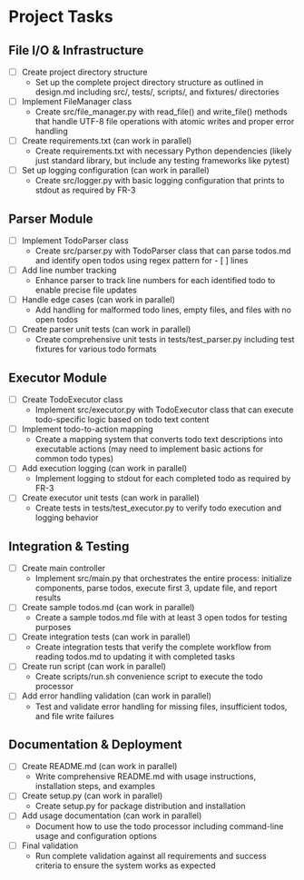 # Project Tasks

## File I/O & Infrastructure
- [ ] Create project directory structure
  - Set up the complete project directory structure as outlined in design.md including src/, tests/, scripts/, and fixtures/ directories
- [ ] Implement FileManager class
  - Create src/file_manager.py with read_file() and write_file() methods that handle UTF-8 file operations with atomic writes and proper error handling
- [ ] Create requirements.txt (can work in parallel)
  - Create requirements.txt with necessary Python dependencies (likely just standard library, but include any testing frameworks like pytest)
- [ ] Set up logging configuration (can work in parallel)
  - Create src/logger.py with basic logging configuration that prints to stdout as required by FR-3

## Parser Module
- [ ] Implement TodoParser class
  - Create src/parser.py with TodoParser class that can parse todos.md and identify open todos using regex pattern for - [ ] lines
- [ ] Add line number tracking
  - Enhance parser to track line numbers for each identified todo to enable precise file updates
- [ ] Handle edge cases (can work in parallel)
  - Add handling for malformed todo lines, empty files, and files with no open todos
- [ ] Create parser unit tests (can work in parallel)
  - Create comprehensive unit tests in tests/test_parser.py including test fixtures for various todo formats

## Executor Module
- [ ] Create TodoExecutor class
  - Implement src/executor.py with TodoExecutor class that can execute todo-specific logic based on todo text content
- [ ] Implement todo-to-action mapping
  - Create a mapping system that converts todo text descriptions into executable actions (may need to implement basic actions for common todo types)
- [ ] Add execution logging (can work in parallel)
  - Implement logging to stdout for each completed todo as required by FR-3
- [ ] Create executor unit tests (can work in parallel)
  - Create tests in tests/test_executor.py to verify todo execution and logging behavior

## Integration & Testing
- [ ] Create main controller
  - Implement src/main.py that orchestrates the entire process: initialize components, parse todos, execute first 3, update file, and report results
- [ ] Create sample todos.md (can work in parallel)
  - Create a sample todos.md file with at least 3 open todos for testing purposes
- [ ] Create integration tests (can work in parallel)
  - Create integration tests that verify the complete workflow from reading todos.md to updating it with completed tasks
- [ ] Create run script (can work in parallel)
  - Create scripts/run.sh convenience script to execute the todo processor
- [ ] Add error handling validation (can work in parallel)
  - Test and validate error handling for missing files, insufficient todos, and file write failures

## Documentation & Deployment
- [ ] Create README.md (can work in parallel)
  - Write comprehensive README.md with usage instructions, installation steps, and examples
- [ ] Create setup.py (can work in parallel)
  - Create setup.py for package distribution and installation
- [ ] Add usage documentation (can work in parallel)
  - Document how to use the todo processor including command-line usage and configuration options
- [ ] Final validation
  - Run complete validation against all requirements and success criteria to ensure the system works as expected

